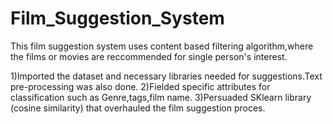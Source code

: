 # Film_Suggestion_System

This film suggestion system uses content based filtering algorithm,where the films or movies are reccommended for single person's interest.

1)Imported the dataset and necessary libraries needed for
suggestions.Text pre-processing was also done.
2)Fielded specific attributes for classification such as Genre,tags,film
name.
3)Persuaded SKlearn library (cosine similarity) that overhauled the film
suggestion proces.
